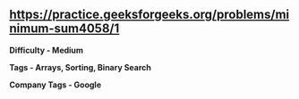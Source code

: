 ## https://practice.geeksforgeeks.org/problems/minimum-sum4058/1

**Difficulty - Medium**

**Tags - Arrays, Sorting, Binary Search**

**Company Tags - Google**
